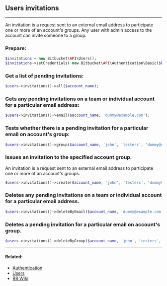 ## Users invitations

----
An invitation is a request sent to an external email address to participate one or more of an account's groups.
Any user with admin access to the account can invite someone to a group.

### Prepare:
```php
$invitations = new Bitbucket\API\Users();
$invitations->setCredentials( new Bitbucket\API\Authentication\Basic($bb_user, $bb_pass) );
```

### Get a list of pending invitations:
```php
$users->invitations()->all($account_name);
```

### Gets any pending invitations on a team or individual account for a particular email address:
```php
$users->invitations()->email($account_name, 'dummy@example.com');
```

### Tests whether there is a pending invitation for a particular email on account's group:
```php
$users->invitations()->group($account_name, 'john', 'testers', 'dummy@example.com');
```

### Issues an invitation to the specified account group.
An invitation is a request sent to an external email address to participate one or more of an account's groups.
```php
$users->invitations()->create($account_name, 'john', 'testers', 'dummy@example.com');
```

### Deletes any pending invitations on a team or individual account for a particular email address.
```php
$users->invitations()->deleteByEmail($account_name, 'dummy@example.com');
```

### Deletes a pending invitation for a particular email on account's group.
```php
$users->invitations()->deleteByGroup($account_name, 'john', 'testers', 'dummy@example.com');
```

----

#### Related:
  * [Authentication](authentication.md)
  * [Users](../users.md)
  * [BB Wiki](https://confluence.atlassian.com/display/BITBUCKET/invitations+Resource#invitationsResource-Overview)
